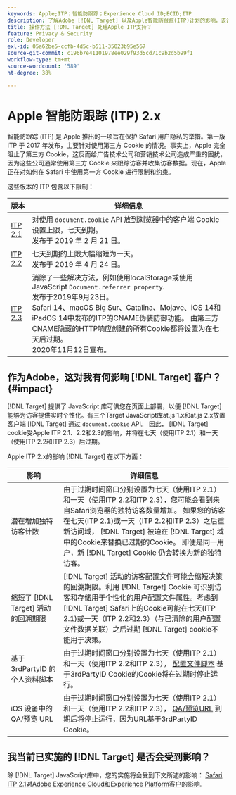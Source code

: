 ```yaml
---
keywords: Apple;ITP；智能防跟踪；Experience Cloud ID;ECID;ITP
description: 了解Adobe [!DNL Target] 以及Apple智能防跟踪(ITP)计划的影响，该计划旨在保护Safari用户的隐私。
title: 操作方法 [!DNL Target] 处理Apple ITP支持？
feature: Privacy & Security
role: Developer
exl-id: 05a62be5-ccfb-4d5c-b511-35023b95e567
source-git-commit: c196b7e41101978ee029f93d5cd71c9b2d5b99f1
workflow-type: tm+mt
source-wordcount: '589'
ht-degree: 38%

---
```


# Apple 智能防跟踪 (ITP) 2.x

智能防跟踪 (ITP) 是 Apple 推出的一项旨在保护 Safari 用户隐私的举措。第一版 ITP 于 2017 年发布，主要针对使用第三方 Cookie 的情况。事实上，Apple 完全阻止了第三方 Cookie，这反而给广告技术公司和营销技术公司造成严重的困扰，因为这些公司通常使用第三方 Cookie 来跟踪访客并收集访客数据。现在，Apple 正在对如何在 Safari 中使用第一方 Cookie 进行限制和约束。

这些版本的 ITP 包含以下限制：

| 版本 | 详细信息 |
| --- | --- |
| [ITP 2.1](https://webkit.org/blog/8613/intelligent-tracking-prevention-2-1/) | 对使用 `document.cookie` API 放到浏览器中的客户端 Cookie 设置上限，七天到期。<br>发布于 2019 年 2 月 21 日。 |
| [ITP 2.2](https://webkit.org/blog/8828/intelligent-tracking-prevention-2-2/) | 七天到期的上限大幅缩短为一天。<br>发布于 2019 年 4 月 24 日。 |
| [ITP 2.3](https://webkit.org/blog/9521/intelligent-tracking-prevention-2-3/) | 消除了一些解决方法，例如使用localStorage或使用JavaScript `Document.referrer property`.<br>发布于2019年9月23日。<br>Safari 14、macOS Big Sur、Catalina、Mojave、iOS 14和iPadOS 14中发布的ITP的CNAME伪装防御功能。 由第三方CNAME隐藏的HTTP响应创建的所有Cookie都将设置为在七天后过期。<br>2020年11月12日宣布。 |

## 作为Adobe，这对我有何影响 [!DNL Target] 客户？ {#impact}

[!DNL Target] 提供了 JavaScript 库可供您在页面上部署，以便 [!DNL Target] 能够为访客提供实时个性化。有三个Target JavaScript库at.js 1.x和at.js 2.x放置客户端 [!DNL Target] 通过 `document.cookie` API。 因此， [!DNL Target] cookie受Apple ITP 2.1、2.2和2.3的影响，并将在七天（使用ITP 2.1）和一天（使用ITP 2.2和ITP 2.3）后过期。

Apple ITP 2.x的影响 [!DNL Target] 在以下方面：

| 影响 | 详细信息 |
| --- | --- |
| 潜在增加独特访客计数 | 由于过期时间窗口分别设置为七天（使用ITP 2.1）和一天（使用ITP 2.2和ITP 2.3），您可能会看到来自Safari浏览器的独特访客数量增加。 如果您的访客在七天(ITP 2.1)或一天（ITP 2.2和ITP 2.3）之后重新访问域， [!DNL Target] 被迫在 [!DNL Target] 域中的Cookie来替换已过期的Cookie。 即便是同一用户，新 [!DNL Target] Cookie 仍会转换为新的独特访客。 |
| 缩短了 [!DNL Target] 活动的回溯期限 | [!DNL Target] 活动的访客配置文件可能会缩短决策的回溯期限。利用 [!DNL Target] Cookie 可识别访客和存储用于个性化的用户配置文件属性。考虑到 [!DNL Target] Safari上的Cookie可能在七天(ITP 2.1)或一天（ITP 2.2和2.3）（与已清除的用户配置文件数据关联）之后过期 [!DNL Target] cookie不能用于决策。 |
| 基于 3rdPartyID 的个人资料脚本 | 由于过期时间窗口分别设置为七天（使用ITP 2.1）和一天（使用ITP 2.2和ITP 2.3）， [配置文件脚本](/help/main/c-target/c-visitor-profile/profile-parameters.md) 基于3rdPartyID Cookie的Cookie将在过期时停止运行。 |
| iOS 设备中的 QA/预览 URL | 由于过期时间窗口分别设置为七天（使用ITP 2.1）和一天（使用ITP 2.2和ITP 2.3）， [QA/预览URL](/help/main/c-activities/c-activity-qa/activity-qa.md) 到期后将停止运行，因为URL基于3rdPartyID Cookie。 |

## 我当前已实施的 [!DNL Target] 是否会受到影响？

除 [!DNL Target] JavaScript库中，您的实施将会受到下文所述的影响： [Safari ITP 2.1对Adobe Experience Cloud和Experience Platform客户的影响](https://medium.com/adobetech/safari-itp-2-1-impact-on-adobe-experience-cloud-customers-9439cecb55ac).
